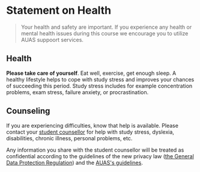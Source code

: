 # Statement on Health

> Your health and safety are important. If you experience any health or mental health issues during this course we encourage you to utilize AUAS suppoort services.

## Health
**Please take care of yourself**. Eat well, exercise, get enough sleep. A healthy lifestyle helps to cope with study stress and improves your chances of succeeding this period. Study stress includes for example concentration problems, exam stress, failure anxiety, or procrastination.

## Counseling
If you are experiencing difficulties, know that help is available.
Please contact your [student counsellor][counsel] for help with study stress, dyslexia, disabilities, chronic illness, personal problems, etc. 

Any information you share with the student counsellor will be treated as confidential according to the guidelines of the new privacy law ([the General Data Protection Regulation][avg]) and the [AUAS's guidelines][hvavg].

[counsel]: https://icthva.sharepoint.com/sites/Studentendecanen
[avg]: https://autoriteitpersoonsgegevens.nl/nl/onderwerpen/algemene-informatie-avg/algemene-informatie-avg
[hvavg]: https://www.hva.nl/praktisch/algemeen/etalage/privacy-en-security/bescherming-persoonsgegevens/bescherming-persoonsgegevens.html?origin=gbS4rg/DTZuxQ6lGVF+N1A

